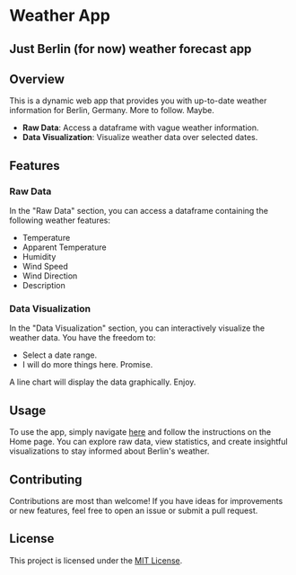 # Weather App

## Just Berlin (for now) weather forecast app

## Overview

This is a dynamic web app that provides you with up-to-date weather information for Berlin, Germany. More to follow. Maybe. 

* **Raw Data**: Access a dataframe with vague weather information.
* **Data Visualization**: Visualize weather data over selected dates.

## Features

### Raw Data
In the "Raw Data" section, you can access a dataframe containing the following weather features:

* Temperature
* Apparent Temperature
* Humidity
* Wind Speed
* Wind Direction
* Description

### Data Visualization
In the "Data Visualization" section, you can interactively visualize the weather data. You have the freedom to:

* Select a date range.
* I will do more things here. Promise.

A line chart will display the data graphically. Enjoy.

## Usage

To use the app, simply navigate [here](https://weathering-heights.streamlit.app) and follow the instructions on the Home page. You can explore raw data, view statistics, and create insightful visualizations to stay informed about Berlin's weather.



## Contributing

Contributions are most than welcome! If you have ideas for improvements or new features, feel free to open an issue or submit a pull request.

## License

This project is licensed under the [MIT License](https://opensource.org/license/mit/).
